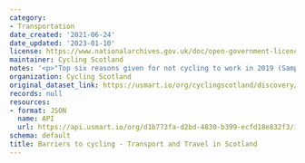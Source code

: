 ```yaml
---
category:
- Transportation
date_created: '2021-06-24'
date_updated: '2023-01-10'
license: https://www.nationalarchives.gov.uk/doc/open-government-licence/version/3/
maintainer: Cycling Scotland
notes: '<p>"Top six reasons given for not cycling to work in 2019 (Sample size: 1,570)"</p>'
organization: Cycling Scotland
original_dataset_link: https://usmart.io/org/cyclingscotland/discovery/discovery-view-detail/5ca328fd-e93f-4f0e-ab25-bbdcb316259d
records: null
resources:
- format: JSON
  name: API
  url: https://api.usmart.io/org/d1b773fa-d2bd-4830-b399-ecfd18e832f3/199df168-e705-41f2-925a-f0c8cbd2031b/1/urql
schema: default
title: Barriers to cycling - Transport and Travel in Scotland
---
```

